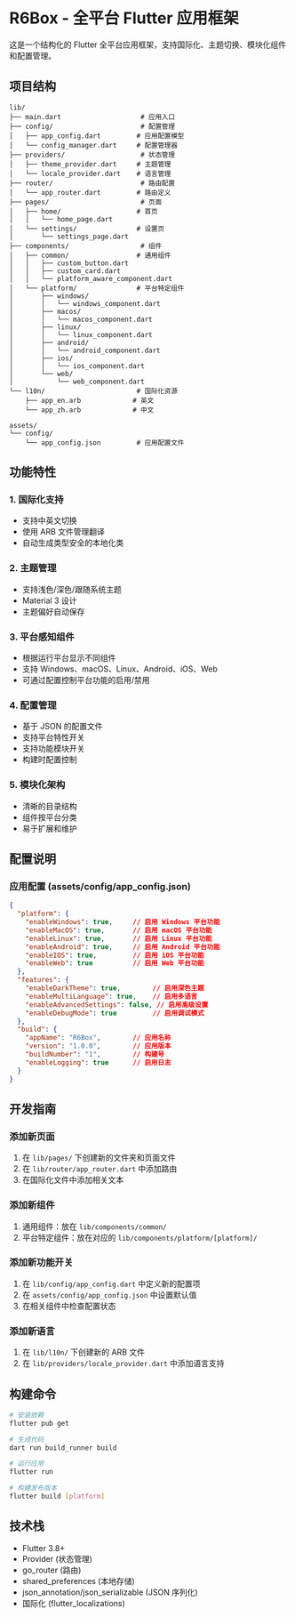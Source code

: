 # R6Box - 全平台 Flutter 应用框架

这是一个结构化的 Flutter 全平台应用框架，支持国际化、主题切换、模块化组件和配置管理。

## 项目结构

```
lib/
├── main.dart                    # 应用入口
├── config/                      # 配置管理
│   ├── app_config.dart         # 应用配置模型
│   └── config_manager.dart     # 配置管理器
├── providers/                   # 状态管理
│   ├── theme_provider.dart     # 主题管理
│   └── locale_provider.dart    # 语言管理
├── router/                      # 路由配置
│   └── app_router.dart         # 路由定义
├── pages/                       # 页面
│   ├── home/                   # 首页
│   │   └── home_page.dart
│   └── settings/               # 设置页
│       └── settings_page.dart
├── components/                  # 组件
│   ├── common/                 # 通用组件
│   │   ├── custom_button.dart
│   │   ├── custom_card.dart
│   │   └── platform_aware_component.dart
│   └── platform/               # 平台特定组件
│       ├── windows/
│       │   └── windows_component.dart
│       ├── macos/
│       │   └── macos_component.dart
│       ├── linux/
│       │   └── linux_component.dart
│       ├── android/
│       │   └── android_component.dart
│       ├── ios/
│       │   └── ios_component.dart
│       └── web/
│           └── web_component.dart
└── l10n/                       # 国际化资源
    ├── app_en.arb             # 英文
    └── app_zh.arb             # 中文

assets/
└── config/
    └── app_config.json         # 应用配置文件
```

## 功能特性

### 1. 国际化支持
- 支持中英文切换
- 使用 ARB 文件管理翻译
- 自动生成类型安全的本地化类

### 2. 主题管理
- 支持浅色/深色/跟随系统主题
- Material 3 设计
- 主题偏好自动保存

### 3. 平台感知组件
- 根据运行平台显示不同组件
- 支持 Windows、macOS、Linux、Android、iOS、Web
- 可通过配置控制平台功能的启用/禁用

### 4. 配置管理
- 基于 JSON 的配置文件
- 支持平台特性开关
- 支持功能模块开关
- 构建时配置控制

### 5. 模块化架构
- 清晰的目录结构
- 组件按平台分类
- 易于扩展和维护

## 配置说明

### 应用配置 (assets/config/app_config.json)

```json
{
  "platform": {
    "enableWindows": true,     // 启用 Windows 平台功能
    "enableMacOS": true,       // 启用 macOS 平台功能
    "enableLinux": true,       // 启用 Linux 平台功能
    "enableAndroid": true,     // 启用 Android 平台功能
    "enableIOS": true,         // 启用 iOS 平台功能
    "enableWeb": true          // 启用 Web 平台功能
  },
  "features": {
    "enableDarkTheme": true,        // 启用深色主题
    "enableMultiLanguage": true,    // 启用多语言
    "enableAdvancedSettings": false, // 启用高级设置
    "enableDebugMode": true         // 启用调试模式
  },
  "build": {
    "appName": "R6Box",        // 应用名称
    "version": "1.0.0",        // 应用版本
    "buildNumber": "1",        // 构建号
    "enableLogging": true      // 启用日志
  }
}
```

## 开发指南

### 添加新页面
1. 在 `lib/pages/` 下创建新的文件夹和页面文件
2. 在 `lib/router/app_router.dart` 中添加路由
3. 在国际化文件中添加相关文本

### 添加新组件
1. 通用组件：放在 `lib/components/common/`
2. 平台特定组件：放在对应的 `lib/components/platform/[platform]/`

### 添加新功能开关
1. 在 `lib/config/app_config.dart` 中定义新的配置项
2. 在 `assets/config/app_config.json` 中设置默认值
3. 在相关组件中检查配置状态

### 添加新语言
1. 在 `lib/l10n/` 下创建新的 ARB 文件
2. 在 `lib/providers/locale_provider.dart` 中添加语言支持

## 构建命令

```bash
# 安装依赖
flutter pub get

# 生成代码
dart run build_runner build

# 运行应用
flutter run

# 构建发布版本
flutter build [platform]
```

## 技术栈

- Flutter 3.8+
- Provider (状态管理)
- go_router (路由)
- shared_preferences (本地存储)
- json_annotation/json_serializable (JSON 序列化)
- 国际化 (flutter_localizations)
